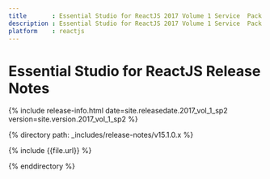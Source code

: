 ```yaml
---
title 		: Essential Studio for ReactJS 2017 Volume 1 Service  Pack 2 Release Notes
description : Essential Studio for ReactJS 2017 Volume 1 Service  Pack 2 Release Notes
platform 	: reactjs
---
```


# Essential Studio for ReactJS Release Notes

{% include release-info.html date=site.releasedate.2017_vol_1_sp2 version=site.version.2017_vol_1_sp2 %} 

{% directory path: _includes/release-notes/v15.1.0.x %}

{% include {{file.url}} %}

{% enddirectory %}